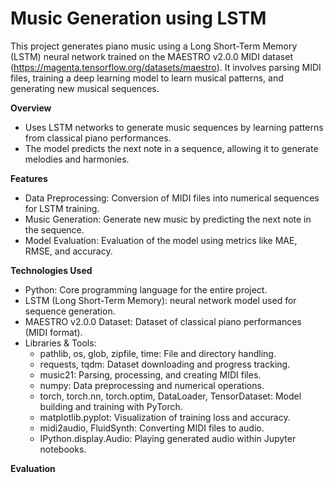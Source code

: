 # Music Generation using LSTM
This project generates piano music using a Long Short-Term Memory (LSTM) neural network trained on the MAESTRO v2.0.0 MIDI dataset (https://magenta.tensorflow.org/datasets/maestro). It involves parsing MIDI files, training a deep learning model to learn musical patterns, and generating new musical sequences.

**Overview**
- Uses LSTM networks to generate music sequences by learning patterns from classical piano performances.
- The model predicts the next note in a sequence, allowing it to generate melodies and harmonies.
  
**Features**
- Data Preprocessing: Conversion of MIDI files into numerical sequences for LSTM training.
- Music Generation: Generate new music by predicting the next note in the sequence.
- Model Evaluation: Evaluation of the model using metrics like MAE, RMSE, and accuracy.

**Technologies Used**
- Python: Core programming language for the entire project.
- LSTM (Long Short-Term Memory): neural network model used for sequence generation.
- MAESTRO v2.0.0 Dataset: Dataset of classical piano performances (MIDI format).
- Libraries & Tools:
  - pathlib, os, glob, zipfile, time: File and directory handling.
  - requests, tqdm: Dataset downloading and progress tracking.
  - music21: Parsing, processing, and creating MIDI files.
  - numpy: Data preprocessing and numerical operations.
  - torch, torch.nn, torch.optim, DataLoader, TensorDataset: Model building and training with PyTorch.
  - matplotlib.pyplot: Visualization of training loss and accuracy.
  - midi2audio, FluidSynth: Converting MIDI files to audio.
  - IPython.display.Audio: Playing generated audio within Jupyter notebooks.

**Evaluation**
